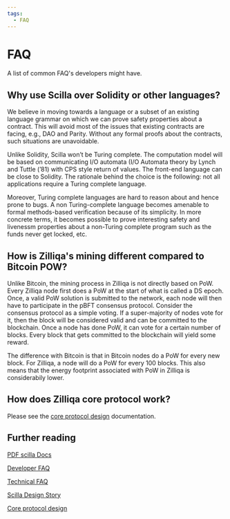 ```yaml
---
tags:
  - FAQ
---
```


# FAQ

A list of common FAQ's developers might have.

## Why use Scilla over Solidity or other languages?

We believe in moving towards a language or a subset of an existing language grammar on which we
can prove safety properties about a contract. This will avoid most of the issues that existing contracts
are facing, e.g., DAO and Parity. Without any formal proofs about the contracts, such situations are
unavoidable.

Unlike Solidity, Scilla won’t be Turing complete. The computation model will be based on communicating I/O automata (I/O Automata theory by Lynch and Tuttle (’81) with CPS style return of values. The front-end language can be close to Solidity. The rationale behind the choice is the following: not all applications require a Turing complete language.

Moreover, Turing complete languages are hard to reason about and hence prone to bugs. A non Turing-complete language becomes amenable to formal methods-based verification because of its simplicity. In more concrete terms, it becomes possible to prove interesting safety and livenessm properties about a non-Turing complete program such as the funds never get locked, etc.

## How is Zilliqa's mining different compared to Bitcoin POW?

Unlike Bitcoin, the mining process in Zilliqa is not directly based on PoW. Every Zilliqa node first does a PoW at the start of what is called a DS epoch. Once, a valid PoW solution is submitted to the network, each node will then have to participate in the pBFT consensus protocol. Consider the consensus protocol as a simple voting. If a super-majority of nodes vote for it, then the block will be considered valid and can be committed to the blockchain. Once a node has done PoW, it can vote for a certain number of blocks. Every block that gets committed to the blockchain will yield some reward.

The difference with Bitcoin is that in Bitcoin nodes do a PoW for every new block. For Zilliqa, a node will do a PoW for every 100 blocks. This also means that the energy footprint associated with PoW in Zilliqa is considerabily lower.

## How does Zilliqa core protocol work?

Please see the [core protocol design](https://dev.zilliqa.com/docs/contributors/core-node-operation/) documentation.

## Further reading

[PDF scilla Docs](https://scilla.readthedocs.io/_/downloads/en/latest/pdf/)

[Developer FAQ](https://docs.zilliqa.com/techfaq.pdf)

[Technical FAQ](https://docs.zilliqa.com/techfaq.pdf)

[Scilla Design Story](https://blog.zilliqa.com/scilla-design-story-piece-by-piece-part-1-why-do-we-need-a-new-language-27d5f14ae661)

[Core protocol design](https://dev.zilliqa.com/docs/contributors/core-node-operation/)

